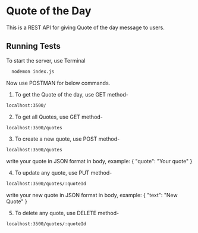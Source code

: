 
# Quote of the Day

This is a REST API for giving Quote of the day message to users.


## Running Tests

To start the server, use Terminal

```bash
  nodemon index.js
```
Now use POSTMAN for below commands.

1. To get the Quote of the day, use GET method-

```bash
localhost:3500/
```

2. To get all Quotes, use GET method-
```bash
localhost:3500/quotes
```
3. To create a new quote, use POST method-
```bash
localhost:3500/quotes
```
write your quote in JSON format in body, example:
{
  "quote": "Your quote"
}

4. To update any quote, use PUT method-
```bash
localhost:3500/quotes/:quoteId
```
write your new quote in JSON format in body, example:
{
  "text": "New Quote"
}

5. To delete any quote, use DELETE method-
```bash
localhost:3500/quotes/:quoteId
```

